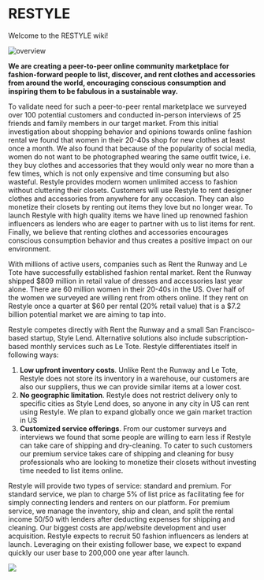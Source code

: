# RESTYLE

Welcome to the RESTYLE wiki!


![overview](http://justrestyle.weebly.com/uploads/6/4/0/0/64000271/2212621.png)

**We are creating a peer-to-peer online community marketplace for fashion-forward people to list, discover, and rent clothes and accessories from around the world, encouraging conscious consumption and inspiring them to be fabulous in a sustainable way.** 

To validate need for such a peer-to-peer rental marketplace we surveyed over 100 potential customers and conducted in-person interviews of 25 friends and family members in our target market. From this initial investigation about shopping behavior and opinions towards online fashion rental we found that women in their 20-40s shop for new clothes at least once a month. We also found that because of the popularity of social media, women do not want to be photographed wearing the same outfit twice, i.e. they buy clothes and accessories that they would only wear no more than a few times, which is not only expensive and time consuming but also wasteful. Restyle provides modern women unlimited access to fashion without cluttering their closets.  Customers will use Restyle to rent designer clothes and accessories from anywhere for any occasion. They can also monetize their closets by renting out items they love but no longer wear. To launch Restyle with high quality items we have lined up renowned fashion influencers as lenders who are eager to partner with us to list items for rent. Finally, we believe that renting clothes and accessories encourages conscious consumption behavior and thus creates a positive impact on our environment. 

With millions of active users, companies such as Rent the Runway and Le Tote have successfully established fashion rental market. Rent the Runway shipped $809 million in retail value of dresses and accessories last year alone. There are 60 million women in their 20-40s in the US. Over half of the women we surveyed are willing rent from others online. If they rent on Restyle once a quarter at $60 per rental (20% retail value) that is a $7.2 billion potential market we are aiming to tap into. 

Restyle competes directly with Rent the Runway and a small San Francisco-based startup, Style Lend. Alternative solutions also include subscription-based monthly services such as Le Tote. Restyle differentiates itself in following ways:

1. **Low upfront inventory costs**. Unlike Rent the Runway and Le Tote, Restyle does not store its inventory in a warehouse, our customers are also our suppliers, thus we can provide similar items at a lower cost. 
2. **No geographic limitation**. Restyle does not restrict delivery only to specific cities as Style Lend does, so anyone in any city in US can rent using Restyle. We plan to expand globally once we gain market traction in US 
3. **Customized service offerings**. From our customer surveys and interviews we found that some people are willing to earn less if Restyle can take care of shipping and dry-cleaning. To cater to such customers our premium service takes care of shipping and cleaning for busy professionals who are looking to monetize their closets without investing time needed to list items online. 


Restyle will provide two types of service: standard and premium. For standard service, we plan to charge 5% of list price as facilitating fee for simply connecting lenders and renters on our platform. For premium service, we manage the inventory, ship and clean, and split the rental income 50/50 with lenders after deducting expenses for shipping and cleaning. Our biggest costs are app/website development and user acquisition. Restyle expects to recruit 50 fashion influencers as lenders at launch. Leveraging on their existing follower base, we expect to expand quickly our user base to 200,000 one year after launch.

![](https://64000271-402813622693698749.preview.editmysite.com/uploads/6/4/0/0/64000271/screen-shot-2016-09-04-at-12-04-25-pm_orig.png)

